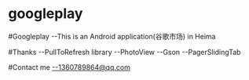 # googleplay
#Googleplay
--This is an Android application(谷歌市场) in Heima

#Thanks
--PullToRefresh library
--PhotoView 
--Gson 
--PagerSlidingTab

#Contact me
--1360789864@qq.com
